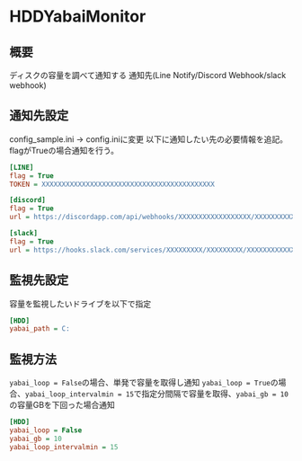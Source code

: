 # HDDYabaiMonitor
## 概要
ディスクの容量を調べて通知する
通知先(Line Notify/Discord Webhook/slack webhook)

## 通知先設定
config_sample.ini -> config.iniに変更
以下に通知したい先の必要情報を追記。
flagがTrueの場合通知を行う。
```config.ini
[LINE]
flag = True
TOKEN = XXXXXXXXXXXXXXXXXXXXXXXXXXXXXXXXXXXXXXXXXXX

[discord]
flag = True
url = https://discordapp.com/api/webhooks/XXXXXXXXXXXXXXXXXX/XXXXXXXXXXXXXXXXXXXXXXXXXXXXXXXXXXXXXXXXXXXXXXXXXXXXXXXXXXXXXXXXXXXX

[slack]
flag = True
url = https://hooks.slack.com/services/XXXXXXXXX/XXXXXXXXX/XXXXXXXXXXXXXXXXXXXXXXXX
``` 

## 監視先設定
容量を監視したいドライブを以下で指定
```config.ini
[HDD]
yabai_path = C:
```

## 監視方法
`yabai_loop = False`の場合、単発で容量を取得し通知
`yabai_loop = True`の場合、`yabai_loop_intervalmin = 15`で指定分間隔で容量を取得、`yabai_gb = 10`の容量GBを下回った場合通知
```config.ini
[HDD]
yabai_loop = False
yabai_gb = 10
yabai_loop_intervalmin = 15
```
